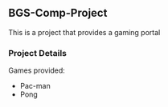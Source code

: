 ## BGS-Comp-Project
 This is a project that provides a gaming portal
 ### Project Details
 Games provided:
 - Pac-man
 - Pong
 
